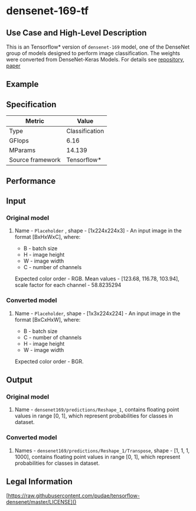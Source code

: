 # densenet-169-tf

## Use Case and High-Level Description

This is an Tensorflow\* version of `densenet-169` model, one of the DenseNet
group of models designed to perform image classification. The weights were converted from DenseNet-Keras Models. For details see [repository](https://github.com/pudae/tensorflow-densenet/), [paper](https://arxiv.org/pdf/1608.06993.pdf)

## Example

## Specification

| Metric                          | Value                                     |
|---------------------------------|-------------------------------------------|
| Type                            | Classification                            |
| GFlops                          | 6.16                                      |
| MParams                         | 14.139                                    |
| Source framework                | Tensorflow\*                              |

## Performance

## Input

### Original model

1. Name - `Placeholder` , shape - [1x224x224x3] - An input image in the format [BxHxWxC],
   where:

    - B - batch size
    - H - image height
    - W - image width
    - C - number of channels

   Expected color order - RGB.
   Mean values - [123.68, 116.78, 103.94], scale factor for each channel - 58.8235294

### Converted model

1. Name - `Placeholder`, shape - [1x3x224x224] - An input image in the format [BxCxHxW],
   where:

    - B - batch size
    - C - number of channels
    - H - image height
    - W - image width

   Expected color order - BGR.

## Output

### Original model

1. Name - `densenet169/predictions/Reshape_1`, contains floating point values in range [0, 1], which represent probabilities for classes in dataset.

### Converted model

1. Names - `densenet169/predictions/Reshape_1/Transpose`, shape - [1, 1, 1, 1000], contains floating point values in range [0, 1], which represent probabilities for classes in dataset.

## Legal Information
[https://raw.githubusercontent.com/pudae/tensorflow-densenet/master/LICENSE]()